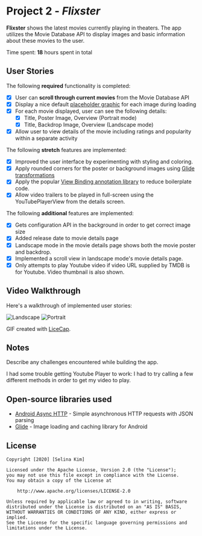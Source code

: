 # Project 2 - *Flixster*

**Flixster** shows the latest movies currently playing in theaters. The app utilizes the Movie Database API to display images and basic information about these movies to the user.

Time spent: **18** hours spent in total

## User Stories

The following **required** functionality is completed:

* [x] User can **scroll through current movies** from the Movie Database API
* [x] Display a nice default [placeholder graphic](https://guides.codepath.org/android/Displaying-Images-with-the-Glide-Library#advanced-usage) for each image during loading
* [x] For each movie displayed, user can see the following details:
  * [x] Title, Poster Image, Overview (Portrait mode)
  * [x] Title, Backdrop Image, Overview (Landscape mode)
* [x] Allow user to view details of the movie including ratings and popularity within a separate activity

The following **stretch** features are implemented:

* [x] Improved the user interface by experimenting with styling and coloring.
* [x] Apply rounded corners for the poster or background images using [Glide transformations](https://guides.codepath.org/android/Displaying-Images-with-the-Glide-Library#transformations)
* [x] Apply the popular [View Binding annotation library](http://guides.codepath.org/android/Reducing-View-Boilerplate-with-ViewBinding) to reduce boilerplate code.
* [x] Allow video trailers to be played in full-screen using the YouTubePlayerView from the details screen.

The following **additional** features are implemented:

* [x] Gets configuration API in the background in order to get correct image size
* [x] Added release date to movie details page
* [x] Landscape mode in the movie details page shows both the movie poster and backdrop.
* [x] Implemented a scroll view in landscape mode's movie details page.
* [x] Only attempts to play Youtube video if video URL supplied by TMDB is for Youtube. Video thumbnail is also shown. 

## Video Walkthrough

Here's a walkthrough of implemented user stories:

<img src='https://github.com/slinakm/FBU_Flixster/blob/master/landscape.gif' title='Video Walkthrough' width='' alt='Landscape' />

<img src='https://github.com/slinakm/FBU_Flixster/blob/master/portrait.gif' title='Video Walkthrough' width='' alt='Portrait' />

GIF created with [LiceCap](http://www.cockos.com/licecap/).

## Notes

Describe any challenges encountered while building the app.

I had some trouble getting Youtube Player to work: I had to try calling a few different methods in order to get my video to play.
 
## Open-source libraries used

- [Android Async HTTP](https://github.com/loopj/android-async-http) - Simple asynchronous HTTP requests with JSON parsing
- [Glide](https://github.com/bumptech/glide) - Image loading and caching library for Android

## License

    Copyright [2020] [Selina Kim]

    Licensed under the Apache License, Version 2.0 (the "License");
    you may not use this file except in compliance with the License.
    You may obtain a copy of the License at

        http://www.apache.org/licenses/LICENSE-2.0

    Unless required by applicable law or agreed to in writing, software
    distributed under the License is distributed on an "AS IS" BASIS,
    WITHOUT WARRANTIES OR CONDITIONS OF ANY KIND, either express or implied.
    See the License for the specific language governing permissions and
    limitations under the License.

